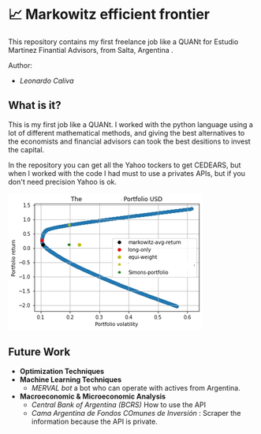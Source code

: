 # 📈 Markowitz efficient frontier

This repository contains my first freelance job like a QUANt for Estudio Martinez Finantial Advisors, from Salta, Argentina .

Author:

* *Leonardo Caliva*


## What is it?

This is my first job like a QUANt. I worked with the python language using a lot of different mathematical methods, and giving the best alternatives to the economists and financial advisors can took the best desitions to invest the capital. 

In the repository you can get all the Yahoo tockers to get CEDEARS, but when I worked with the code I had must to use a privates APIs, but if you don't need precision Yahoo is ok. 


<img src="https://raw.githubusercontent.com/leonardoprimero/First-Job/main/First_Markowitz/Images/Portfolio.jpg" alt="Eficit">


## Future Work

* **Optimization Techniques**
* **Machine Learning Techniques**
  * *MERVAL bot* a bot who can operate with actives from Argentina. 
* **Macroeconomic & Microeconomic Analysis**
  * *Central Bank of Argentina  (BCRS)* How to use the API
  * *Cama Argentina de Fondos COmunes de Inversión* : Scraper the information because the API is private.
 
